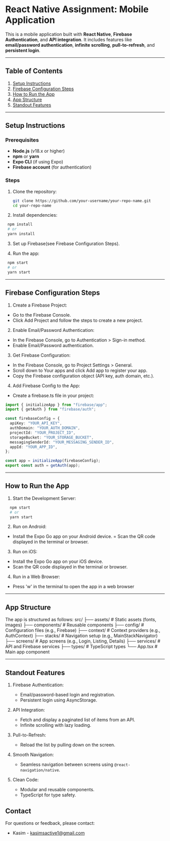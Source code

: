 # React Native Assignment: Mobile Application

This is a mobile application built with **React Native**, **Firebase Authentication**, and **API integration**. It includes features like **email/password authentication**, **infinite scrolling**, **pull-to-refresh**, and **persistent login**.

---

## Table of Contents

1. [Setup Instructions](#setup-instructions)
2. [Firebase Configuration Steps](#firebase-configuration-steps)
3. [How to Run the App](#how-to-run-the-app)
4. [App Structure](#app-structure)
5. [Standout Features](#standout-features)

---

## Setup Instructions

### Prerequisites

- **Node.js** (v18.x or higher)
- **npm** or **yarn**
- **Expo CLI** (if using Expo)
- **Firebase account** (for authentication)

### Steps

1. Clone the repository:

   ```bash
   git clone https://github.com/your-username/your-repo-name.git
   cd your-repo-name

   ```

2. Install dependencies:

```bash
 npm install
 # or
 yarn install
```

3. Set up Firebase(see Firebase Configuration Steps).

4. Run the app:

```bash
 npm start
 # or
 yarn start
```

---

## Firebase Configuration Steps

1. Create a Firebase Project:

- Go to the Firebase Console.
- Click Add Project and follow the steps to create a new project.

2. Enable Email/Password Authentication:

- In the Firebase Console, go to Authentication > Sign-in method.
- Enable Email/Password authentication.

3. Get Firebase Configuration:

- In the Firebase Console, go to Project Settings > General.
- Scroll down to Your apps and click Add app to register your app.
- Copy the Firebase configuration object (API key, auth domain, etc.).

4. Add Firebase Config to the App:

- Create a firebase.ts file in your project:

```typescript
import { initializeApp } from "firebase/app";
import { getAuth } from "firebase/auth";

const firebaseConfig = {
  apiKey: "YOUR_API_KEY",
  authDomain: "YOUR_AUTH_DOMAIN",
  projectId: "YOUR_PROJECT_ID",
  storageBucket: "YOUR_STORAGE_BUCKET",
  messagingSenderId: "YOUR_MESSAGING_SENDER_ID",
  appId: "YOUR_APP_ID",
};

const app = initializeApp(firebaseConfig);
export const auth = getAuth(app);
```

---

## How to Run the App

1. Start the Development Server:

```bash
  npm start
  # or
  yarn start
```

2. Run on Android:

- Install the Expo Go app on your Android device.
  = Scan the QR code displayed in the terminal or browser.

3. Run on iOS:

- Install the Expo Go app on your iOS device.
- Scan the QR code displayed in the terminal or browser.

4. Run in a Web Browser:

- Press 'w' in the terminal to open the app in a web browser

---

## App Structure

The app is structured as follows:
src/
├── assets/ # Static assets (fonts, images)
├── components/ # Reusable components
├── config/ # Configuration files (e.g., Firebase)
├── context/ # Context providers (e.g., AuthContext)
├── stacks/ # Navigation setup (e.g., MainStackNavigator)
├── screens/ # App screens (e.g., Login, Listing, Details)
├── services/ # API and Firebase services
├── types/ # TypeScript types
└── App.tsx # Main app component

---

## Standout Features

1. Firebase Authentication:

   - Email/password-based login and registration.
   - Persistent login using AsyncStorage.

2. API Integration:

   - Fetch and display a paginated list of items from an API.
   - Infinite scrolling with lazy loading.

3. Pull-to-Refresh:

   - Reload the list by pulling down on the screen.

4. Smooth Navigation:

   - Seamless navigation between screens using `@react-navigation/native`.

5. Clean Code:

   - Modular and reusable components.
   - TypeScript for type safety.

## Contact

For questions or feedback, please contact:

- Kasim - kasimsactive1@gmail.com

```


```
